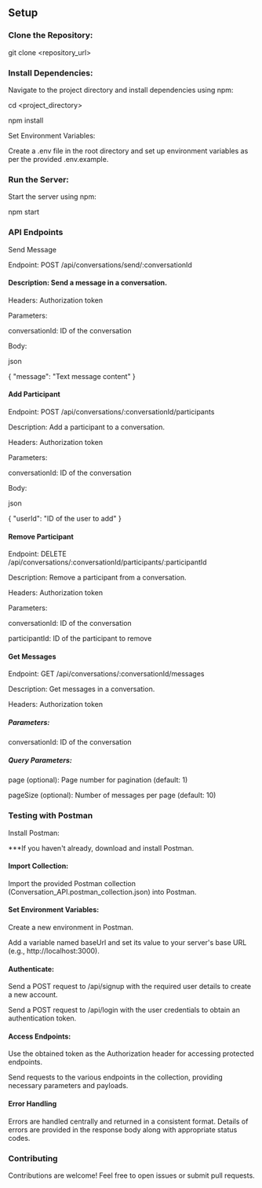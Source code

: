 ## Setup
### Clone the Repository:
git clone <repository_url>

### Install Dependencies:
Navigate to the project directory and install dependencies using npm:

cd <project_directory>

npm install

Set Environment Variables:

Create a .env file in the root directory and set up environment variables as per the provided .env.example.

### Run the Server:

Start the server using npm:

npm start


### API Endpoints

Send Message

Endpoint: POST /api/conversations/send/:conversationId

#### Description: Send a message in a conversation.

Headers: Authorization token

Parameters:

conversationId: ID of the conversation

Body:

json


{
  "message": "Text message content"
}

#### Add Participant

Endpoint: POST /api/conversations/:conversationId/participants

Description: Add a participant to a conversation.

Headers: Authorization token

Parameters:

conversationId: ID of the conversation

Body:

json

{
  "userId": "ID of the user to add"
}


#### Remove Participant

Endpoint: DELETE /api/conversations/:conversationId/participants/:participantId

Description: Remove a participant from a conversation.

Headers: Authorization token

Parameters:

conversationId: ID of the conversation

participantId: ID of the participant to remove


#### Get Messages

Endpoint: GET /api/conversations/:conversationId/messages

Description: Get messages in a conversation.

Headers: Authorization token

##### Parameters:

conversationId: ID of the conversation

##### Query Parameters:

page (optional): Page number for pagination (default: 1)

pageSize (optional): Number of messages per page (default: 10)

### Testing with Postman
Install Postman:

***If you haven't already, download and install Postman.
#### Import Collection:
Import the provided Postman collection (Conversation_API.postman_collection.json) into Postman.

#### Set Environment Variables:
Create a new environment in Postman.

Add a variable named baseUrl and set its value to your server's base URL (e.g., http://localhost:3000).

#### Authenticate:
Send a POST request to /api/signup with the required user details to create a new account.

Send a POST request to /api/login with the user credentials to obtain an authentication token.

#### Access Endpoints:
Use the obtained token as the Authorization header for accessing protected endpoints.

Send requests to the various endpoints in the collection, providing necessary parameters and payloads.


#### Error Handling
Errors are handled centrally and returned in a consistent format. Details of errors are provided in the response body along with appropriate status codes.

### Contributing
Contributions are welcome! Feel free to open issues or submit pull requests.







